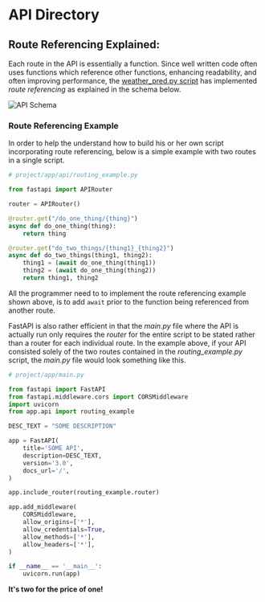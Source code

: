 # API Directory

## Route Referencing Explained:

Each route in the API is essentially a function. Since well written code often uses functions which reference other functions, enhancing readability, and often improving performance, the [weather_pred.py script](weather_pred.py) has implemented *route referencing* as explained in the schema below.

![API Schema](https://raw.githubusercontent.com/Lambda-School-Labs/Labs26-Citrics-DS-TeamA/master/data/whimsical/APISchema.png)

### Route Referencing Example

In order to help the  understand how to build his or her own script incorporating route referencing, below is a simple example with two routes in a single script.

```python
# project/app/api/routing_example.py

from fastapi import APIRouter

router = APIRouter()

@router.get("/do_one_thing/{thing}")
async def do_one_thing(thing):
    return thing

@router.get("do_two_things/{thing1}_{thing2}")
async def do_two_things(thing1, thing2):
    thing1 = (await do_one_thing(thing1))
    thing2 = (await do_one_thing(thing2))
    return thing1, thing2
```

All the programmer need to to implement the route referencing example shown above, is to add ```await``` prior to the function being referenced from another route.

FastAPI is also rather efficient in that the *main.py* file where the API is actually run only requires the *router* for the entire script to be stated rather than a router for each individual route. In the example above, if your API consisted solely of the two routes contained in the *routing_example.py* script, the *main.py* file would look something like this.

```python
# project/app/main.py

from fastapi import FastAPI
from fastapi.middleware.cors import CORSMiddleware
import uvicorn
from app.api import routing_example

DESC_TEXT = "SOME DESCRIPTION"

app = FastAPI(
    title='SOME API',
    description=DESC_TEXT,
    version='3.0',
    docs_url='/',
)

app.include_router(routing_example.router)

app.add_middleware(
    CORSMiddleware,
    allow_origins=['*'],
    allow_credentials=True,
    allow_methods=['*'],
    allow_headers=['*'],
)

if __name__ == '__main__':
    uvicorn.run(app)
```

**It's two for the price of one!**